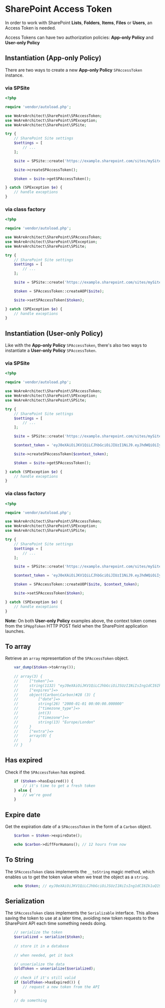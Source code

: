 # SharePoint Access Token
In order to work with SharePoint **Lists**, **Folders**, **Items**, **Files** or **Users**, an Access Token is needed.

Access Tokens can have two authorization policies: **App-only Policy** and **User-only Policy**

## Instantiation (App-only Policy)
There are two ways to create a new **App-only Policy** `SPAccessToken` instance.

### via SPSite
```php
<?php

require 'vendor/autoload.php';

use WeAreArchitect\SharePoint\SPAccessToken;
use WeAreArchitect\SharePoint\SPException;
use WeAreArchitect\SharePoint\SPSite;

try {
    // SharePoint Site settings
    $settings = [
        // ...
    ];

    $site = SPSite::create('https://example.sharepoint.com/sites/mySite/', $settings);

    $site->createSPAccessToken();

    $token = $site->getSPAccessToken();

} catch (SPException $e) {
    // handle exceptions
}
```

### via class factory
```php
<?php

require 'vendor/autoload.php';

use WeAreArchitect\SharePoint\SPAccessToken;
use WeAreArchitect\SharePoint\SPException;
use WeAreArchitect\SharePoint\SPSite;

try {
    // SharePoint Site settings
    $settings = [
        // ...
    ];

    $site = SPSite::create('https://example.sharepoint.com/sites/mySite/', $settings);

    $token = SPAccessToken::createAOP($site);

    $site->setSPAccessToken($token);

} catch (SPException $e) {
    // handle exceptions
}
```

## Instantiation (User-only Policy)
Like with the **App-only Policy** `SPAccessToken`, there's also two ways to instantiate a **User-only Policy** `SPAccessToken`.

### via SPSite
```php
<?php

require 'vendor/autoload.php';

use WeAreArchitect\SharePoint\SPAccessToken;
use WeAreArchitect\SharePoint\SPException;
use WeAreArchitect\SharePoint\SPSite;

try {
    // SharePoint Site settings
    $settings = [
        // ...
    ];

    $site = SPSite::create('https://example.sharepoint.com/sites/mySite/', $settings);

    $context_token = 'eyJ0eXAiOiJKV1QiLCJhbGciOiJIUzI1NiJ9.eyJhdWQiOiIyNTQyNGR...';

    $site->createSPAccessToken($context_token);

    $token = $site->getSPAccessToken();

} catch (SPException $e) {
    // handle exceptions
}
```

### via class factory
```php
<?php

require 'vendor/autoload.php';

use WeAreArchitect\SharePoint\SPAccessToken;
use WeAreArchitect\SharePoint\SPException;
use WeAreArchitect\SharePoint\SPSite;

try {
    // SharePoint Site settings
    $settings = [
        // ...
    ];

    $site = SPSite::create('https://example.sharepoint.com/sites/mySite/', $settings);

    $context_token = 'eyJ0eXAiOiJKV1QiLCJhbGciOiJIUzI1NiJ9.eyJhdWQiOiIyNTQyNGR...';

    $token = SPAccessToken::createUOP($site, $context_token);

    $site->setSPAccessToken($token);

} catch (SPException $e) {
    // handle exceptions
}
```

**Note:** On both **User-only Policy** examples above, the context token comes from the `SPAppToken` HTTP POST field when the SharePoint application launches.

## To array
Retrieve an `array` representation of the `SPAccessToken` object.

```php
    var_dump($token->toArray());
    
    // array(3) {
    //     ["token"]=>
    //     string(1132) "eyJ0eXAiOiJKV1QiLCJhbGciOiJSUzI1NiIsIng1dCI6Ik1uQ19WWmNBVG..."
    //     ["expires"]=>
    //     object(Carbon\Carbon)#28 (3) {
    //         ["date"]=>
    //         string(26) "2000-01-01 00:00:00.000000"
    //         ["timezone_type"]=>
    //         int(3)
    //         ["timezone"]=>
    //         string(13) "Europe/London"
    //     }
    //     ["extra"]=>
    //     array(0) {
    //     }
    // }
```

## Has expired
Check if the `SPAccessToken` has expired.

```php
    if ($token->hasExpired()) {
        // it's time to get a fresh token
    } else {
        // we're good
    }
```

## Expire date
Get the expiration date of a `SPAccessToken` in the form of a `Carbon` object.

```php
    $carbon = $token->expireDate();

    echo $carbon->diffForHumans(); // 12 hours from now
```

## To String
The `SPAccessToken` class implements the `__toString` magic method, which enables us to get the token value when we treat the object as a `string`. 

```php
    echo $token; // eyJ0eXAiOiJKV1QiLCJhbGciOiJSUzI1NiIsIng1dCI6Ik1uQ19WWmNBVG...
```

## Serialization
The `SPAccessToken` class implements the `Serializable` interface.
This allows saving the token to use at a later time, avoiding new token requests to the SharePoint API each time something needs doing.

```php
    // serialize the token
    $serialized = serialize($token);
    
    // store it in a database
    
    // when needed, get it back

    // unserialize the data
    $oldToken = unserialize($serialized);
    
    // check if it's still valid
    if ($oldToken->hasExpired()) {
        // request a new token from the API
    }

    // do something
```
